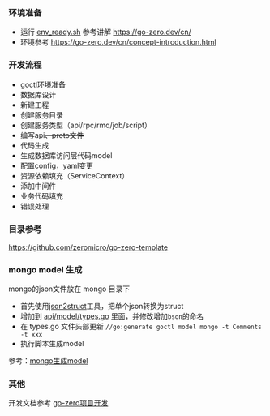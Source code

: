 ### 环境准备

* 运行 [env_ready.sh](env_ready.sh) 参考讲解 https://go-zero.dev/cn/
* 环境参考 https://go-zero.dev/cn/concept-introduction.html

### 开发流程

* goctl环境准备
* 数据库设计
* 新建工程
* 创建服务目录
* 创建服务类型（api/rpc/rmq/job/script）
* 编写api~~、proto文件~~
* 代码生成
* 生成数据库访问层代码model
* 配置config，yaml变更
* 资源依赖填充（ServiceContext）
* 添加中间件
* 业务代码填充
* 错误处理

### 目录参考

https://github.com/zeromicro/go-zero-template

### mongo model 生成

mongo的json文件放在 mongo 目录下

* 首先使用[json2struct](http://json2struct.mervine.net/)工具，把单个json转换为struct
* 增加到 [api/model/types.go](api/model/types.go) 里面，并修改增加`bson`的命名
* 在 types.go 文件头部更新 `//go:generate goctl model mongo -t Comments -t xxx`
* 执行脚本生成model

参考：[mongo生成model](https://pkg.go.dev/git.i2edu.net/i2/go-zero/tools/goctl/model/mongo#section-readme)

### 其他

开发文档参考 [go-zero项目开发](https://go-zero.dev/cn/project-dev.html)